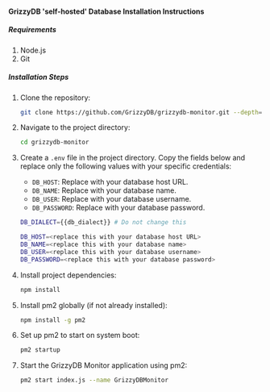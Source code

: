 #### GrizzyDB 'self-hosted' Database Installation Instructions

##### Requirements
1. Node.js
2. Git

##### Installation Steps

1. Clone the repository:
   ```bash
   git clone https://github.com/GrizzyDB/grizzydb-monitor.git --depth=1
   ```

2. Navigate to the project directory:
   ```bash
   cd grizzydb-monitor
   ```

3. Create a `.env` file in the project directory. Copy the fields below and replace only the following values with your specific credentials:
   - `DB_HOST`: Replace with your database host URL.
   - `DB_NAME`: Replace with your database name.
   - `DB_USER`: Replace with your database username.
   - `DB_PASSWORD`: Replace with your database password.

   ```bash
   DB_DIALECT={{db_dialect}} # Do not change this

   DB_HOST=<replace this with your database host URL>
   DB_NAME=<replace this with your database name>
   DB_USER=<replace this with your database username>
   DB_PASSWORD=<replace this with your database password>
   ```

4. Install project dependencies:
   ```bash
   npm install
   ```

5. Install pm2 globally (if not already installed):
   ```bash
   npm install -g pm2
   ```

6. Set up pm2 to start on system boot:
   ```bash
   pm2 startup
   ```

7. Start the GrizzyDB Monitor application using pm2:
   ```bash
   pm2 start index.js --name GrizzyDBMonitor
   ```